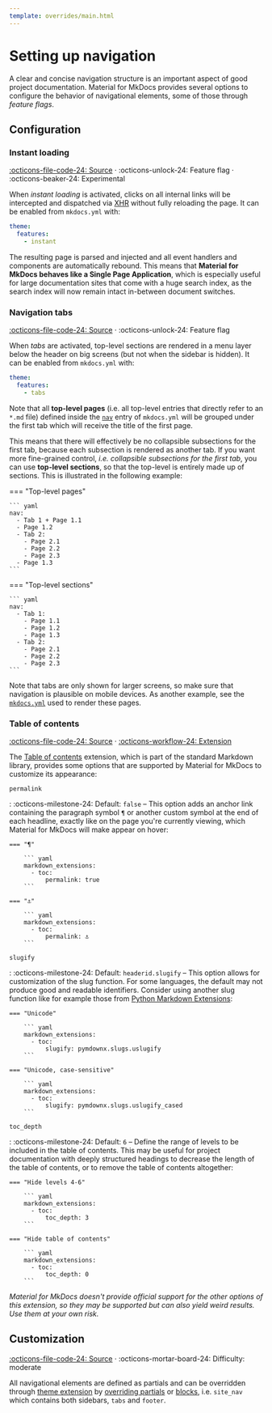 ```yaml
---
template: overrides/main.html
---
```


# Setting up navigation

A clear and concise navigation structure is an important aspect of good project 
documentation. Material for MkDocs provides several options to configure the
behavior of navigational elements, some of those through _feature flags_.

## Configuration

### Instant loading

[:octicons-file-code-24: Source][1] · 
:octicons-unlock-24: Feature flag · 
:octicons-beaker-24: Experimental

When _instant loading_ is activated, clicks on all internal links will be
intercepted and dispatched via [XHR][2] without fully reloading the page. It
can be enabled from `mkdocs.yml` with:

``` yaml
theme:
  features:
    - instant
```

The resulting page is parsed and injected and all event handlers and components
are automatically rebound. This means that __Material for MkDocs behaves like a
Single Page Application__, which is especially useful for large documentation
sites that come with a huge search index, as the search index will now remain
intact in-between document switches.

  [1]: https://github.com/squidfunk/mkdocs-material/blob/master/src/assets/javascripts/integrations/instant/index.ts
  [2]: https://developer.mozilla.org/en-US/docs/Web/API/XMLHttpRequest

### Navigation tabs

[:octicons-file-code-24: Source][3] · :octicons-unlock-24: Feature flag

When _tabs_ are activated, top-level sections are rendered in a menu layer
below the header on big screens (but not when the sidebar is hidden). It can be
enabled from `mkdocs.yml` with:

``` yaml
theme:
  features:
    - tabs
```

Note that all __top-level pages__ (i.e. all top-level entries that directly
refer to an `*.md` file) defined inside the [`nav`][4] entry of `mkdocs.yml`
will be grouped under the first tab which will receive the title of the first
page.

This means that there will effectively be no collapsible subsections for the
first tab, because each subsection is rendered as another tab. If you want more
fine-grained control, _i.e. collapsible subsections for the first tab_, you can
use __top-level sections__, so that the top-level is entirely made up of
sections. This is illustrated in the following example:

=== "Top-level pages"

    ``` yaml
    nav:
      - Tab 1 + Page 1.1
      - Page 1.2
      - Tab 2:
        - Page 2.1
        - Page 2.2
        - Page 2.3
      - Page 1.3
    ```

=== "Top-level sections"

    ``` yaml
    nav:
      - Tab 1:
        - Page 1.1
        - Page 1.2
        - Page 1.3
      - Tab 2:
        - Page 2.1
        - Page 2.2
        - Page 2.3
    ```

Note that tabs are only shown for larger screens, so make sure that navigation
is plausible on mobile devices. As another example, see the [`mkdocs.yml`][5]
used to render these pages.

  [3]: https://github.com/squidfunk/mkdocs-material/blob/master/src/partials/tabs.html
  [4]: https://www.mkdocs.org/user-guide/configuration/#nav
  [5]: https://github.com/squidfunk/mkdocs-material/blob/master/mkdocs.yml

### Table of contents

[:octicons-file-code-24: Source][6] · [:octicons-workflow-24: Extension][7]

The [Table of contents][8] extension, which is part of the standard Markdown
library, provides some options that are supported by Material for MkDocs to
customize its appearance:

`permalink`

:   :octicons-milestone-24: Default: `false` – This option adds an anchor link
    containing the paragraph symbol `¶` or another custom symbol at the end of
    each headline, exactly like on the page you're currently viewing, which
    Material for MkDocs will make appear on hover:

    === "¶"

        ``` yaml
        markdown_extensions:
          - toc:
              permalink: true
        ```

    === "⚓︎"

        ``` yaml
        markdown_extensions:
          - toc:
              permalink: ⚓︎
        ```

`slugify`

:   :octicons-milestone-24: Default: `headerid.slugify` – This option allows for 
    customization of the slug function. For some languages, the default may not
    produce good and readable identifiers. Consider using another slug function
    like for example those from [Python Markdown Extensions][9]:

    === "Unicode"

        ``` yaml
        markdown_extensions:
          - toc:
              slugify: pymdownx.slugs.uslugify
        ```

    === "Unicode, case-sensitive"

        ``` yaml
        markdown_extensions:
          - toc:
              slugify: pymdownx.slugs.uslugify_cased
        ```

`toc_depth`

:   :octicons-milestone-24: Default: `6` – Define the range of levels to be
    included in the table of contents. This may be useful for project
    documentation with deeply structured headings to decrease the length of the
    table of contents, or to remove the table of contents altogether:

    === "Hide levels 4-6"

        ``` yaml
        markdown_extensions:
          - toc:
              toc_depth: 3
        ```

    === "Hide table of contents"

        ``` yaml
        markdown_extensions:
          - toc:
              toc_depth: 0
        ```

_Material for MkDocs doesn't provide official support for the other options of
this extension, so they may be supported but can also yield weird results. Use
them at your own risk._

  [6]: https://github.com/squidfunk/mkdocs-material/blob/master/src/partials/toc.html
  [7]: https://python-markdown.github.io/extensions/toc/
  [8]: https://python-markdown.github.io/extensions/toc/#usage
  [9]: https://facelessuser.github.io/pymdown-extensions/extras/slugs/

## Customization

[:octicons-file-code-24: Source][10] ·
:octicons-mortar-board-24: Difficulty: moderate

All navigational elements are defined as partials and can be overridden through
[theme extension][11] by [overriding partials][12] or [blocks][13], i.e.
`site_nav` which contains both sidebars, `tabs` and `footer`.

  [10]: https://github.com/squidfunk/mkdocs-material/tree/master/src/partials
  [11]: ../customization.md#extending-the-theme
  [12]: ../customization.md#overriding-partials
  [13]: ../customization.md#overriding-blocks
